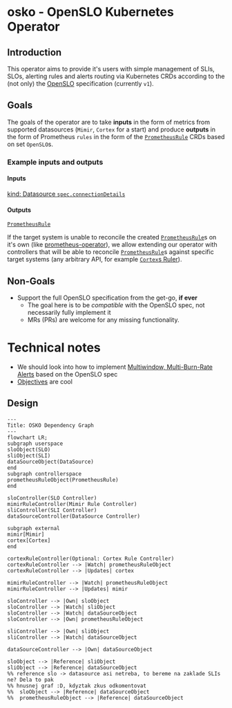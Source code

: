 # osko - OpenSLO Kubernetes Operator

## Introduction

This operator aims to provide it's users with simple management of SLIs, SLOs, alerting rules and alerts routing via Kubernetes CRDs according to the (not only) the [OpenSLO](https://github.com/OpenSLO/OpenSLO) specification (currently `v1`).

## Goals

The goals of the operator are to take **inputs** in the form of metrics from supported datasources (`Mimir`, `Cortex` for a start) and produce **outputs** in the form of Prometheus `rules` in the form of the [`PrometheusRule`](https://prometheus-operator.dev/docs/operator/design/#prometheusrule) CRDs based on set `OpenSLO`s.

### Example inputs and outputs

#### Inputs

[kind: Datasource `spec.connectionDetails`](https://github.com/oskoperator/osko/blob/main/apis/openslo/v1/datasource_types.go#L11)

#### Outputs

[`PrometheusRule`](https://prometheus-operator.dev/docs/operator/design/#prometheusrule)

If the target system is unable to reconcile the created [`PrometheusRule`](https://prometheus-operator.dev/docs/operator/design/#prometheusrule)s on it's own (like [prometheus-operator](https://github.com/prometheus-operator/prometheus-operator)), we allow extending our operator with controllers that will be able to reconcile [`PrometheusRule`](https://prometheus-operator.dev/docs/operator/design/#prometheusrule)s against specific target systems (any arbitrary API, for example [`Cortex`s Ruler](https://cortexmetrics.io/docs/api/#ruler)).

## Non-Goals

- Support the full OpenSLO specification from the get-go, **if ever**
  - The goal here is to be _compatible_ with the OpenSLO spec, not necessarily fully implement it
  - MRs (PRs) are welcome for any missing functionality.

# Technical notes

- We should look into how to implement [Multiwindow, Multi-Burn-Rate Alerts](https://sre.google/workbook/alerting-on-slos/#6-multiwindow-multi-burn-rate-alerts) based on the OpenSLO spec
  <!-- TODO(fourstepper): a little bookmark here for now, move somewhere else later -->
- [Objectives](https://github.com/OpenSLO/OpenSLO#objectives) are cool

## Design

```mermaid
---
Title: OSKO Dependency Graph
---
flowchart LR;
subgraph userspace
sloObject(SLO)
sliObject(SLI)
dataSourceObject(DataSource)
end
subgraph controllerspace
prometheusRuleObject(PrometheusRule)
end

sloController(SLO Controller)
mimirRuleController(Mimir Rule Controller)
sliController(SLI Controller)
dataSourceController(DataSource Controller)

subgraph external
mimir[Mimir]
cortex[Cortex]
end

cortexRuleController(Optional: Cortex Rule Controller)
cortexRuleController --> |Watch| prometheusRuleObject
cortexRuleController --> |Updates| cortex

mimirRuleController --> |Watch| prometheusRuleObject
mimirRuleController --> |Updates| mimir

sloController --> |Own| sloObject
sloController --> |Watch| sliObject
sloController --> |Watch| dataSourceObject
sloController --> |Own| prometheusRuleObject

sliController --> |Own| sliObject
sliController --> |Watch| dataSourceObject

dataSourceController --> |Own| dataSourceObject

sloObject --> |Reference| sliObject
sliObject --> |Reference| dataSourceObject
%% reference slo -> datasource asi netreba, to bereme na zaklade SLIs ne? Dela to pak
%% hnusnej graf :D, kdyztak zkus odkomentovat
%%  sloObject --> |Reference| dataSourceObject
%%  prometheusRuleObject --> |Reference| dataSourceObject



```
